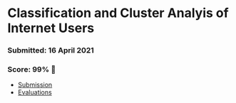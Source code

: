 # Classification and Cluster Analyis of Internet Users

### Submitted: 16 April 2021 
### Score: 99% 🚀 

- [Submission](full-notebook.ipynb)
- [Evaluations](evaluations.pdf)
